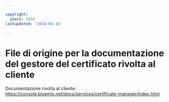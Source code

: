 ```yaml
---

copyright:
  years: 2018
lastupdated: "2018-08-16"

---
```



# File di origine per la documentazione del gestore del certificato rivolta al cliente


Documentazione rivolta al cliente: https://console.bluemix.net/docs/services/certificate-manager/index.html


